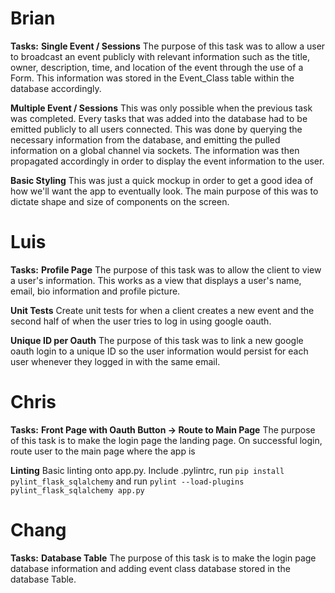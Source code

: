 # Brian
**Tasks:**
**Single Event / Sessions**
The purpose of this task was to allow a user to broadcast an event publicly with relevant information such as the title, owner, description, time, and location of the event through the use of a Form.  This information was stored in the Event_Class table within the database accordingly.

**Multiple Event / Sessions**
This was only possible when the previous task was completed.  Every tasks that was added into the database had to be emitted publicly to all users connected.  This was done by querying the necessary information from the database, and emitting the pulled information on a global channel via sockets.  The information was then propagated accordingly in order to display the event information to the user.

**Basic Styling**
This was just a quick mockup in order to get a good idea of how we'll want the app to eventually look.  The main purpose of this was to dictate shape and size of components on the screen.

# Luis
**Tasks:**
**Profile Page**
The purpose of this task was to allow the client to view a user's information. This works as a view that displays a user's name, email, bio information and profile picture.

**Unit Tests**
Create unit tests for when a client creates a new event and the second half of when the user tries to log in using google oauth.

**Unique ID per Oauth**
The purpose of this task was to link a new google oauth login to a unique ID so the user information would persist for each user whenever they logged in with the same email.

# Chris
**Tasks:**
**Front Page with Oauth Button -> Route to Main Page**
The purpose of this task is to make the login page the landing page. On successful login, route user to the main page where the app is

**Linting**
Basic linting onto app.py. Include .pylintrc, run `pip install pylint_flask_sqlalchemy` and run `pylint --load-plugins pylint_flask_sqlalchemy app.py`

# Chang
**Tasks:**
**Database Table**
The purpose of this task is to make the login page database information and adding event class database stored in the database Table.
